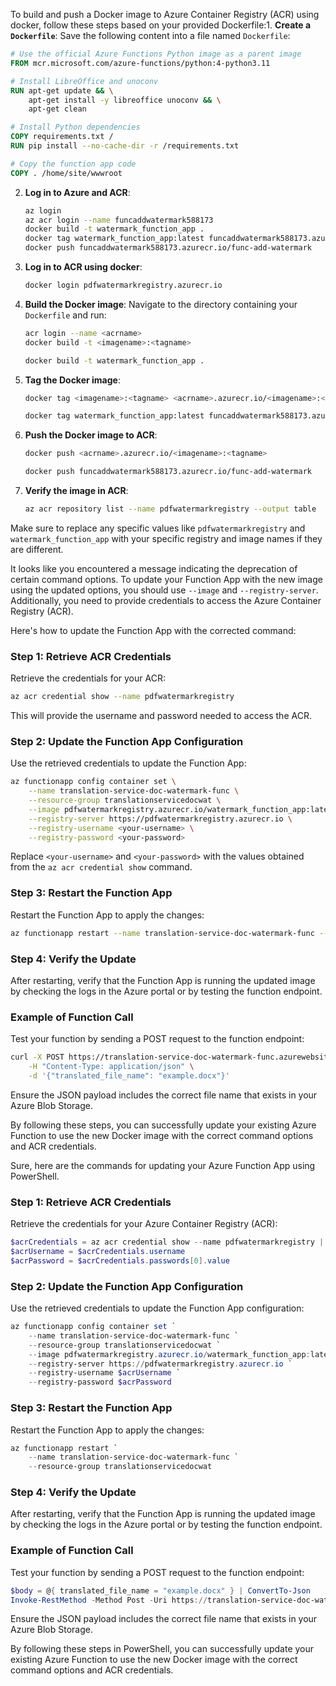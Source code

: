 
To build and push a Docker image to Azure Container Registry (ACR) using docker, follow these steps based on your provided Dockerfile:1. **Create a `Dockerfile`**:
   Save the following content into a file named `Dockerfile`:

   ```dockerfile
   # Use the official Azure Functions Python image as a parent image
   FROM mcr.microsoft.com/azure-functions/python:4-python3.11

   # Install LibreOffice and unoconv
   RUN apt-get update && \
       apt-get install -y libreoffice unoconv && \
       apt-get clean

   # Install Python dependencies
   COPY requirements.txt /
   RUN pip install --no-cache-dir -r /requirements.txt

   # Copy the function app code
   COPY . /home/site/wwwroot
   ```

2. **Log in to Azure and ACR**:
   ```sh
   az login
   az acr login --name funcaddwatermark588173
   docker build -t watermark_function_app .
   docker tag watermark_function_app:latest funcaddwatermark588173.azurecr.io/func-add-watermark:latest
   docker push funcaddwatermark588173.azurecr.io/func-add-watermark
   ```

3. **Log in to ACR using docker**:
   ```sh
   docker login pdfwatermarkregistry.azurecr.io
   
   ```

4. **Build the Docker image**:
   Navigate to the directory containing your `Dockerfile` and run:
   ```sh
   acr login --name <acrname>
   docker build -t <imagename>:<tagname>

   docker build -t watermark_function_app .
   ```

5. **Tag the Docker image**:
   ```sh
   docker tag <imagename>:<tagname> <acrname>.azurecr.io/<imagename>:<tagname>

   docker tag watermark_function_app:latest funcaddwatermark588173.azurecr.io/func-add-watermark:latest

   ```

6. **Push the Docker image to ACR**:
   ```sh
   docker push <acrname>.azurecr.io/<imagename>:<tagname>

   docker push funcaddwatermark588173.azurecr.io/func-add-watermark
   ```

7. **Verify the image in ACR**:
   ```sh
   az acr repository list --name pdfwatermarkregistry --output table
   ```

Make sure to replace any specific values like `pdfwatermarkregistry` and `watermark_function_app` with your specific registry and image names if they are different.


It looks like you encountered a message indicating the deprecation of certain command options. To update your Function App with the new image using the updated options, you should use `--image` and `--registry-server`. Additionally, you need to provide credentials to access the Azure Container Registry (ACR). 

Here's how to update the Function App with the corrected command:

### Step 1: Retrieve ACR Credentials
Retrieve the credentials for your ACR:

```sh
az acr credential show --name pdfwatermarkregistry
```

This will provide the username and password needed to access the ACR.

### Step 2: Update the Function App Configuration
Use the retrieved credentials to update the Function App:

```sh
az functionapp config container set \
    --name translation-service-doc-watermark-func \
    --resource-group translationservicedocwat \
    --image pdfwatermarkregistry.azurecr.io/watermark_function_app:latest \
    --registry-server https://pdfwatermarkregistry.azurecr.io \
    --registry-username <your-username> \
    --registry-password <your-password>
```

Replace `<your-username>` and `<your-password>` with the values obtained from the `az acr credential show` command.

### Step 3: Restart the Function App

Restart the Function App to apply the changes:

```sh
az functionapp restart --name translation-service-doc-watermark-func --resource-group translationservicedocwat
```

### Step 4: Verify the Update

After restarting, verify that the Function App is running the updated image by checking the logs in the Azure portal or by testing the function endpoint.

### Example of Function Call

Test your function by sending a POST request to the function endpoint:

```sh
curl -X POST https://translation-service-doc-watermark-func.azurewebsites.net/api/document_watermark_function \
    -H "Content-Type: application/json" \
    -d '{"translated_file_name": "example.docx"}'
```

Ensure the JSON payload includes the correct file name that exists in your Azure Blob Storage.

By following these steps, you can successfully update your existing Azure Function to use the new Docker image with the correct command options and ACR credentials.


Sure, here are the commands for updating your Azure Function App using PowerShell.

### Step 1: Retrieve ACR Credentials

Retrieve the credentials for your Azure Container Registry (ACR):

```powershell
$acrCredentials = az acr credential show --name pdfwatermarkregistry | ConvertFrom-Json
$acrUsername = $acrCredentials.username
$acrPassword = $acrCredentials.passwords[0].value
```

### Step 2: Update the Function App Configuration

Use the retrieved credentials to update the Function App configuration:

```powershell
az functionapp config container set `
    --name translation-service-doc-watermark-func `
    --resource-group translationservicedocwat `
    --image pdfwatermarkregistry.azurecr.io/watermark_function_app:latest `
    --registry-server https://pdfwatermarkregistry.azurecr.io `
    --registry-username $acrUsername `
    --registry-password $acrPassword
```

### Step 3: Restart the Function App

Restart the Function App to apply the changes:

```powershell
az functionapp restart `
    --name translation-service-doc-watermark-func `
    --resource-group translationservicedocwat
```

### Step 4: Verify the Update

After restarting, verify that the Function App is running the updated image by checking the logs in the Azure portal or by testing the function endpoint.

### Example of Function Call

Test your function by sending a POST request to the function endpoint:

```powershell
$body = @{ translated_file_name = "example.docx" } | ConvertTo-Json
Invoke-RestMethod -Method Post -Uri https://translation-service-doc-watermark-func.azurewebsites.net/api/document_watermark_function -ContentType "application/json" -Body $body
```

Ensure the JSON payload includes the correct file name that exists in your Azure Blob Storage.

By following these steps in PowerShell, you can successfully update your existing Azure Function to use the new Docker image with the correct command options and ACR credentials.
